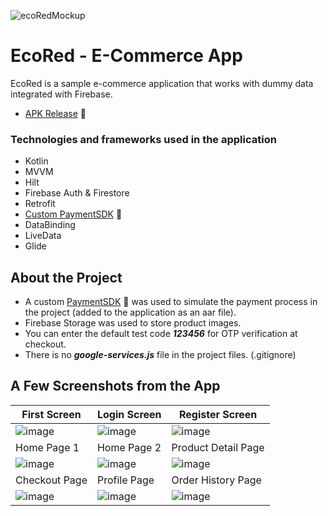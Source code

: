 ![ecoRedMockup](https://github.com/user-attachments/assets/d68c3ebb-321a-4046-952e-1b35910936ab)


# EcoRed - E-Commerce App
EcoRed is a sample e-commerce application that works with dummy data integrated with Firebase.
- [APK Release](https://github.com/ozgurbaykal/EcoRed/releases/tag/EcoRed-Releases) 🔗

### Technologies and frameworks used in the application

- Kotlin
- MVVM
- Hilt
- Firebase Auth & Firestore
- Retrofit
- [Custom PaymentSDK](https://github.com/ozgurbaykal/PaymentSDK-EcoRed) 🔗
- DataBinding
- LiveData
- Glide

## About the Project

- A custom [PaymentSDK](https://github.com/ozgurbaykal/PaymentSDK-EcoRed) 🔗 was used to simulate the payment process in the project (added to the application as an aar file).
- Firebase Storage was used to store product images.
- You can enter the default test code ***123456*** for OTP verification at checkout.
- There is no ***google-services.js*** file in the project files. (.gitignore)

## A Few Screenshots from the App
| First Screen  | Login Screen |  Register Screen |
| ------------- | ------------- |------------- |
| ![image](https://github.com/user-attachments/assets/c72b2132-d676-42f5-b0ad-0bd028326ef2)  | ![image](https://github.com/user-attachments/assets/6cb9b796-82dd-49f6-be11-85bdb73009ae)  | ![image](https://github.com/user-attachments/assets/960ac660-dceb-4d93-bf3f-5ed5b1df6ef0) |
| Home Page 1  | Home Page 2 |  Product Detail Page |
| ![image](https://github.com/user-attachments/assets/c3d9b9af-281a-4e1c-b36b-98f4affbd8c1)  | ![image](https://github.com/user-attachments/assets/dbfff1db-52ef-4bef-97a7-36f68933cc5c)  | ![image](https://github.com/user-attachments/assets/b66bd10e-5163-4b40-899c-bc2d69ee3bdd) |
| Checkout Page  | Profile Page |  Order History Page |
| ![image](https://github.com/user-attachments/assets/ed089283-329d-4467-a4c0-336a68189d09)  | ![image](https://github.com/user-attachments/assets/3f063c66-5476-41e1-891a-e9f6b3d67d65)  | ![image](https://github.com/user-attachments/assets/4b3c35d2-63db-4595-94a3-78a54ca33063) |
